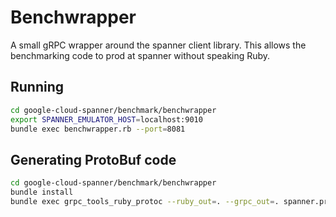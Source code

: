 # Benchwrapper

A small gRPC wrapper around the spanner client library. This allows the
benchmarking code to prod at spanner without speaking Ruby.

## Running

```bash
cd google-cloud-spanner/benchmark/benchwrapper
export SPANNER_EMULATOR_HOST=localhost:9010
bundle exec benchwrapper.rb --port=8081
```

## Generating ProtoBuf code

```bash
cd google-cloud-spanner/benchmark/benchwrapper
bundle install
bundle exec grpc_tools_ruby_protoc --ruby_out=. --grpc_out=. spanner.proto
```
